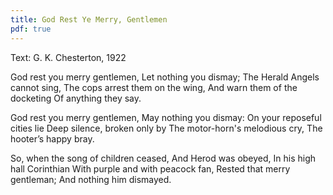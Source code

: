 ```yaml
---
title: God Rest Ye Merry, Gentlemen
pdf: true
---
```

Text: G. K. Chesterton, 1922

God rest you merry gentlemen,
Let nothing you dismay;
The Herald Angels cannot sing,
The cops arrest them on the wing,
And warn them of the docketing
Of anything they say.

God rest you merry gentlemen,
May nothing you dismay:
On your reposeful cities lie
Deep silence, broken only by
The motor-horn's melodious cry,
The hooter’s happy bray.

So, when the song of children ceased,
And Herod was obeyed,
In his high hall Corinthian
With purple and with peacock fan,
Rested that merry gentleman;
And nothing him dismayed.
